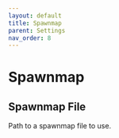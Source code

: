 ```yaml
---
layout: default
title: Spawnmap
parent: Settings
nav_order: 8
---
```


# Spawnmap

## Spawnmap File
Path to a spawnmap file to use.
